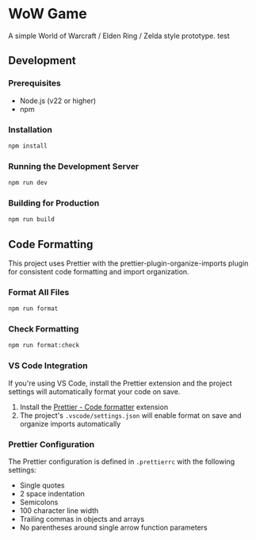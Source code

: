# WoW Game

A simple World of Warcraft / Elden Ring / Zelda style prototype.
test

## Development

### Prerequisites

- Node.js (v22 or higher)
- npm

### Installation

```bash
npm install
```

### Running the Development Server

```bash
npm run dev
```

### Building for Production

```bash
npm run build
```

## Code Formatting

This project uses Prettier with the prettier-plugin-organize-imports plugin for consistent code formatting and import organization.

### Format All Files

```bash
npm run format
```

### Check Formatting

```bash
npm run format:check
```

### VS Code Integration

If you're using VS Code, install the Prettier extension and the project settings will automatically format your code on save.

1. Install the [Prettier - Code formatter](https://marketplace.visualstudio.com/items?itemName=esbenp.prettier-vscode) extension
2. The project's `.vscode/settings.json` will enable format on save and organize imports automatically

### Prettier Configuration

The Prettier configuration is defined in `.prettierrc` with the following settings:

- Single quotes
- 2 space indentation
- Semicolons
- 100 character line width
- Trailing commas in objects and arrays
- No parentheses around single arrow function parameters
